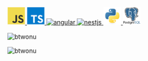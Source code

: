 <p align="left">
	<a href="https://developer.mozilla.org/en-US/docs/Web/JavaScript" target="_blank" rel="noreferrer"> <img src="https://raw.githubusercontent.com/devicons/devicon/master/icons/javascript/javascript-original.svg" alt="javascript" width="40" height="40"/> </a>
	
<a href="https://www.typescriptlang.org/" target="_blank" rel="noreferrer">
		<img
			src="https://raw.githubusercontent.com/devicons/devicon/master/icons/typescript/typescript-original.svg"
			alt="typescript"
			width="40"
			height="40"
		/>
	</a>

<a href="https://angular.io" target="_blank" rel="noreferrer">
		<img
			src="https://angular.io/assets/images/logos/angular/angular.svg"
			alt="angular"
			width="40"
			height="40"
		/>
	</a>

<a href="https://nestjs.com/" target="_blank" rel="noreferrer">
		<img
			src="https://uxwing.com/wp-content/themes/uxwing/download/brands-and-social-media/nest-js-icon.png"
			alt="nestjs"
			width="40"
			height="40"
		/>
	</a>

<a href="https://www.python.org" target="_blank" rel="noreferrer">
		<img
			src="https://raw.githubusercontent.com/devicons/devicon/master/icons/python/python-original.svg"
			alt="python"
			width="40"
			height="40"
		/>
	</a>

<a href="https://www.postgresql.org" target="_blank" rel="noreferrer">
		<img
			src="https://raw.githubusercontent.com/devicons/devicon/master/icons/postgresql/postgresql-original-wordmark.svg"
			alt="postgresql"
			width="40"
			height="40"
		/>
	</a>
</p>

<p>
	<img
		align="center"
		src="https://github-readme-stats.vercel.app/api/top-langs?username=btwonu&show_icons=true&locale=en&layout=compact"
		alt="btwonu"
	/>
</p>

<p>
	<img
		align="center"
		src="https://github-readme-streak-stats.herokuapp.com/?user=btwonu&"
		alt="btwonu"
	/>
</p>

